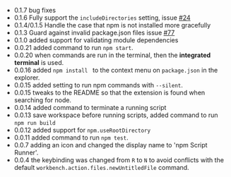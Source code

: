 - 0.1.7 bug fixes
- 0.1.6 Fully support the `includeDirectories` setting, issue [#24](https://github.com/Microsoft/vscode-npm-scripts/issues/24)
- 0.1.4/0.1.5 Handle the case that npm is not installed more gracefully
- 0.1.3 Guard against invalid package.json files issue [#77](https://github.com/Microsoft/vscode-npm-scripts/issues/77)
- 0.1.0 added support for validating module dependencies
- 0.0.21 added command to run `npm start`.
- 0.0.20 when commands are run in the terminal, then the **integrated terminal** is used.
- 0.0.16 added `npm install ` to the context menu on `package.json` in the explorer.
- 0.0.15 added setting to run npm commands with `--silent`.
- 0.0.15 tweaks to the README so that the extension is found when searching for node.
- 0.0.14 added command to terminate a running script
- 0.0.13 save workspace before running scripts, added command to run `npm run build`
- 0.0.12 added support for `npm.useRootDirectory`
- 0.0.11 added command to run `npm test`.
- 0.0.7 adding an icon and changed the display name to 'npm Script Runner'.
- 0.0.4 the keybinding was changed from `R` to `N` to avoid conflicts with the default `workbench.action.files.newUntitledFile` command.
